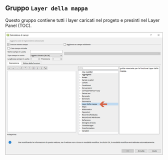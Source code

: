 ## Gruppo `Layer della mappa`

Questo gruppo contiene tutti i layer caricati nel progeto e presinti nel Layer Panel (TOC).

<img src="/img/layer_della_mappa/gruppo_layer_della_mappa1.png">
